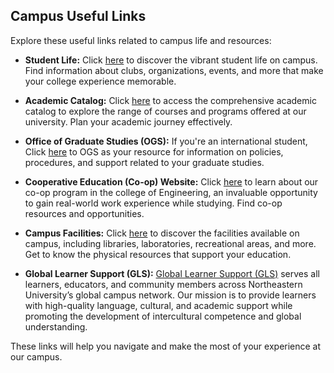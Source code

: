 ## Campus Useful Links

Explore these useful links related to campus life and resources:

- **Student Life:** Click [here](https://studentlife.bayarea.northeastern.edu/) to discover the vibrant student life on campus. Find information about clubs, organizations, events, and more that make your college experience memorable.

- **Academic Catalog:** Click [here](https://catalog.northeastern.edu/graduate/) to access the comprehensive academic catalog to explore the range of courses and programs offered at our university. Plan your academic journey effectively.

- **Office of Graduate Studies (OGS):** If you're an international student, Click [here](https://international.northeastern.edu/ogs/) to OGS as your resource for information on policies, procedures, and support related to your graduate studies.

- **Cooperative Education (Co-op) Website:** Click [here](https://coe.northeastern.edu/academics-experiential-learning/co-op-experiential-learning/co-op/graduate-co-op/) to learn about our co-op program in the college of Engineering, an invaluable opportunity to gain real-world work experience while studying. Find co-op resources and opportunities.

- **Campus Facilities:** Click [here](https://siliconvalley.northeastern.edu/) to discover the facilities available on campus, including libraries, laboratories, recreational areas, and more. Get to know the physical resources that support your education.

- **Global Learner Support (GLS):**
[Global Learner Support (GLS)](https://gls.northeastern.edu/) serves all learners, educators, and community members across Northeastern University’s global campus network. Our mission is to provide learners with high-quality language, cultural, and academic support while promoting the development of intercultural competence and global understanding.

These links will help you navigate and make the most of your experience at our campus.

